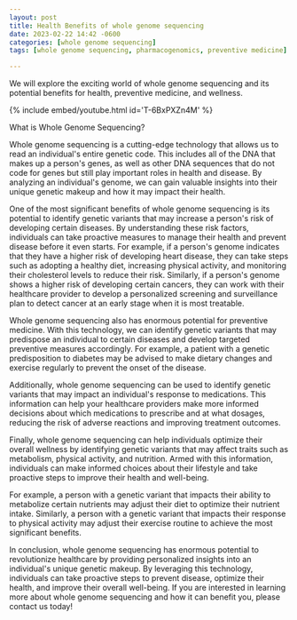 ```yaml
---
layout: post
title: Health Benefits of whole genome sequencing
date: 2023-02-22 14:42 -0600
categories: [whole genome sequencing]
tags: [whole genome sequencing, pharmacogenomics, preventive medicine]

---
```




We will explore the exciting world of whole genome sequencing and its potential benefits for health, preventive medicine, and wellness.

{% include embed/youtube.html id='T-6BxPXZn4M' %}


What is Whole Genome Sequencing?

Whole genome sequencing is a cutting-edge technology that allows us to read an individual's entire genetic code. This includes all of the DNA that makes up a person's genes, as well as other DNA sequences that do not code for genes but still play important roles in health and disease. By analyzing an individual's genome, we can gain valuable insights into their unique genetic makeup and how it may impact their health.

One of the most significant benefits of whole genome sequencing is its potential to identify genetic variants that may increase a person's risk of developing certain diseases. By understanding these risk factors, individuals can take proactive measures to manage their health and prevent disease before it even starts.  For example, if a person's genome indicates that they have a higher risk of developing heart disease, they can take steps such as adopting a healthy diet, increasing physical activity, and monitoring their cholesterol levels to reduce their risk. Similarly, if a person's genome shows a higher risk of developing certain cancers, they can work with their healthcare provider to develop a personalized screening and surveillance plan to detect cancer at an early stage when it is most treatable.

Whole genome sequencing also has enormous potential for preventive medicine. With this technology, we can identify genetic variants that may predispose an individual to certain diseases and develop targeted preventive measures accordingly. For example, a patient with a genetic predisposition to diabetes may be advised to make dietary changes and exercise regularly to prevent the onset of the disease.

Additionally, whole genome sequencing can be used to identify genetic variants that may impact an individual's response to medications. This information can help your healthcare providers make more informed decisions about which medications to prescribe and at what dosages, reducing the risk of adverse reactions and improving treatment outcomes.

Finally, whole genome sequencing can help individuals optimize their overall wellness by identifying genetic variants that may affect traits such as metabolism, physical activity, and nutrition. Armed with this information, individuals can make informed choices about their lifestyle and take proactive steps to improve their health and well-being.

For example, a person with a genetic variant that impacts their ability to metabolize certain nutrients may adjust their diet to optimize their nutrient intake. Similarly, a person with a genetic variant that impacts their response to physical activity may adjust their exercise routine to achieve the most significant benefits.

In conclusion, whole genome sequencing has enormous potential to revolutionize healthcare by providing personalized insights into an individual's unique genetic makeup. By leveraging this technology, individuals can take proactive steps to prevent disease, optimize their health, and improve their overall well-being. If you are interested in learning more about whole genome sequencing and how it can benefit you, please contact us today!